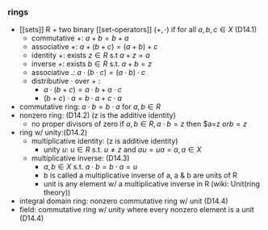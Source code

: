 ### rings
- [[sets]] R + two binary [[set-operators]] $(+, \cdot)$ if for all $a,b, c \in X$ (D14.1)
    - commutative +: $a + b = b + a$
    - associative +: $a + (b + c) = (a + b) + c$
    - identity +: exists $z \in R$ s.t $a + z = a$
    - inverse +: exists $b \in R$ s.t. $a + b = z$ 
    - associative .: $a\cdot (b\cdot c) = (a\cdot b)\cdot c$
    - distributive $\cdot$ over + : 
        - $a \cdot (b + c) = a\cdot b + a \cdot c$
        - $(b + c) \cdot a = b\cdot a + c \cdot a$
- commutative ring: $a\cdot b=b \cdot a$ for $a, b \in R$
- nonzero ring: (D14.2) (z is the additive identity)
    - no proper divisors of zero if $a, b \in R, a \cdot b=z$ then $a=z $or b=z$
- ring w/ unity:(D14.2) 
    - multiplicative identity: (z is additive identity)
        - unity $u$: $u \in R$ s.t. $u \neq z$ and $au=ua=a, a \in X$
    - multiplicative inverse: (D14.3) 
        - $a, b \in X$ s.t. $a \cdot b = b \cdot a = u$
        - b is called a multiplicative inverse of a, a & b are units of R
        - unit is any element w/ a multiplicative inverse in R (wiki: Unit(ring theory))
- integral domain ring: nonzero commutative ring w/ unit (D14.4)
- field: commutative ring w/ unity where every nonzero element is a unit (D14.4) 